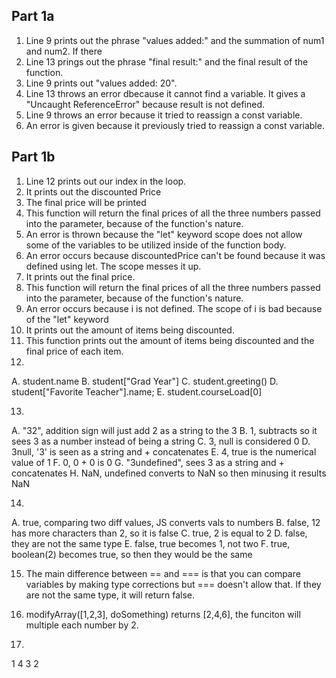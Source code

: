 ## Part 1a
1. Line 9 prints out the phrase "values added:" and the summation of num1 and num2. If there 
2. Line 13 prings out the phrase "final result:" and the final result of the function.
3. Line 9 prints out "values added: 20".
4. Line 13 throws an error dbecause it cannot find a variable. It gives a "Uncaught ReferenceError" because result is not defined.
5. Line 9 throws an error because it tried to reassign a const variable.
6. An error is given because it previously tried to reassign a const variable.

## Part 1b
1. Line 12 prints out our index in the loop.
2. It prints out the discounted Price
3. The final price will be printed
4. This function will return the final prices of all the three numbers passed into the parameter, because of the function's nature.
5. An error is thrown because the "let" keyword scope does not allow some of the variables to be utilized inside of the function body.
6. An error occurs because discountedPrice can't be found because it was defined using let. The scope messes it up.
7. It prints out the final price.
8. This function will return the final prices of all the three numbers passed into the parameter, because of the function's nature.
9. An error occurs because i is not defined. The scope of i is bad because of the "let" keyword
10. It prints out the amount of items being discounted.
11. This function prints out the amount of items being discounted and the final price of each item.
12. 
A. student.name
B. student["Grad Year"]
C. student.greeting()
D. student["Favorite Teacher"].name;
E. student.courseLoad[0]

13.
A. "32", addition sign will just add 2 as a string to the 3
B. 1, subtracts so it sees 3 as a number instead of being a string 
C. 3, null is considered 0
D. 3null, '3' is seen as a string and + concatenates
E. 4, true is the numerical value of 1
F. 0, 0 + 0 is 0
G. "3undefined", sees 3 as a string and + concatenates 
H. NaN, undefined converts to NaN so then minusing it results NaN

14.
A. true, comparing two diff values, JS converts vals to numbers
B. false, 12 has more characters than 2, so it is false
C. true, 2 is equal to 2
D. false, they are not the same type
E. false, true becomes 1, not two
F. true, boolean(2) becomes true, so then they would be the same

15. The main difference between == and === is that you can compare variables by making type corrections but === doesn't allow that. If they are not the same type, it will return false.

17. modifyArray([1,2,3], doSomething) returns [2,4,6], the funciton will multiple each number by 2.

19. 
1
4
3
2


